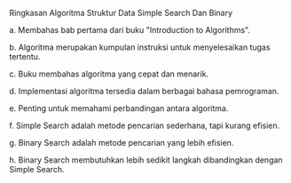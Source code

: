 Ringkasan Algoritma Struktur Data Simple Search Dan Binary

a. Membahas bab pertama dari buku "Introduction to Algorithms".

b. Algoritma merupakan kumpulan instruksi untuk menyelesaikan tugas tertentu.

c. Buku membahas algoritma yang cepat dan menarik.

d. Implementasi algoritma tersedia dalam berbagai bahasa pemrograman.

e. Penting untuk memahami perbandingan antara algoritma.

f. Simple Search adalah metode pencarian sederhana, tapi kurang efisien.

g. Binary Search adalah metode pencarian yang lebih efisien.

h. Binary Search membutuhkan lebih sedikit langkah dibandingkan dengan Simple Search.
